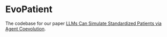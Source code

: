 # EvoPatient
The codebase for our paper [LLMs Can Simulate Standardized Patients via Agent Coevolution](https://arxiv.org/abs/2412.11716).
